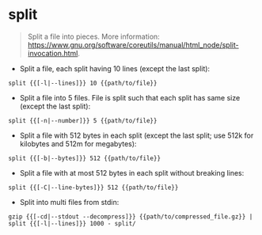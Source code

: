 # split

> Split a file into pieces.
> More information: <https://www.gnu.org/software/coreutils/manual/html_node/split-invocation.html>.

- Split a file, each split having 10 lines (except the last split):

`split {{[-l|--lines]}} 10 {{path/to/file}}`

- Split a file into 5 files. File is split such that each split has same size (except the last split):

`split {{[-n|--number]}} 5 {{path/to/file}}`

- Split a file with 512 bytes in each split (except the last split; use 512k for kilobytes and 512m for megabytes):

`split {{[-b|--bytes]}} 512 {{path/to/file}}`

- Split a file with at most 512 bytes in each split without breaking lines:

`split {{[-C|--line-bytes]}} 512 {{path/to/file}}`

- Split into multi files from stdin:

`gzip {{[-cd|--stdout --decompress]}} {{path/to/compressed_file.gz}} | split {{[-l|--lines]}} 1000 - split/`
